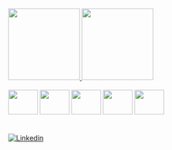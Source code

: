 #

<div align="">
  <a href="https://github.com/RenzoCei">
    <img height="145em" src="https://github-readme-stats.vercel.app/api?username=RenzoCei&count_private=true&include_all_commits=true&show_icons=true&theme=dracula&hide_border=false&show_owner=true"/>
    <img height="145em" src="https://github-readme-stats.vercel.app/api/top-langs/?username=RenzoCei&theme=dracula&hide_border=false&&layout=compact"/>
  </a>
</div>

<div style="display: inline_block"><br>
  
  <img align="center" height="50" width="60" src="https://cdn.jsdelivr.net/gh/devicons/devicon/icons/python/python-original.svg" />
          
  <img align="center" height="50" width="60" src="https://cdn.jsdelivr.net/gh/devicons/devicon/icons/mysql/mysql-original.svg" />
 
  <img align="center" height="50" width="60" src="https://cdn.jsdelivr.net/gh/devicons/devicon/icons/amazonwebservices/amazonwebservices-original.svg" />
    
  <img align="center" height="50" width="60" src="https://cdn.jsdelivr.net/gh/devicons/devicon/icons/git/git-original.svg" />
            
  <img align="center" height="50" width="60" src="https://cdn.jsdelivr.net/gh/devicons/devicon/icons/html5/html5-original.svg" />

</div>

#

[![Linkedin](https://img.shields.io/badge/LinkedIn-0077B5?style=for-the-badge&logo=linkedin&logoColor=white)](https://www.linkedin.com/in/renzocei-sullivan-662372185/)



###
